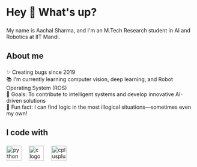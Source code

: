 <h1 align="left">Hey 👋 What's up?</h1>

###

<p align="left">My name is Aachal Sharma, and I'm an M.Tech Research student in AI and Robotics at IIT Mandi.</p>

###

<h2 align="left">About me</h2>

###

<p align="left">✨ Creating bugs since 2019<br>📚 I'm currently learning computer vision, deep learning, and Robot Operating System (ROS)<br>🎯 Goals: To contribute to intelligent systems and develop innovative AI-driven solutions<br>🎲 Fun fact: I can find logic in the most illogical situations—sometimes even my own!</p>

###

<h2 align="left">I code with</h2>

###

<div align="left">
  <img src="https://cdn.jsdelivr.net/gh/devicons/devicon/icons/python/python-original.svg" height="40" alt="python logo"  />
  <img width="12" />
  <img src="https://cdn.jsdelivr.net/gh/devicons/devicon/icons/c/c-original.svg" height="40" alt="c logo"  />
  <img width="12" />
  <img src="https://cdn.jsdelivr.net/gh/devicons/devicon/icons/cplusplus/cplusplus-original.svg" height="40" alt="cplusplus logo"  />
</div>

###
